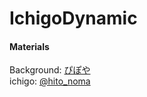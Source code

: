 # IchigoDynamic





#### Materials
Background: [ぴぽや](http://piposozai.blog76.fc2.com/)  
ichigo: [@hito_noma](https://twitter.com/hito_noma)  